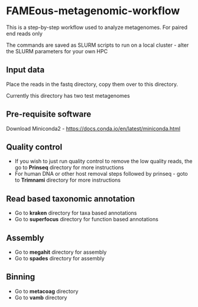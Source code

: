 # FAMEous-metagenomic-workflow

This is a step-by-step workflow used to analyze metagenomes. 
For paired end reads only 

The commands are saved as SLURM scripts to run on a local cluster - alter the SLURM parameters for your own HPC

## Input data

Place the reads in the fastq directory, copy them over to this directory. 

Currently this directory has two test metagenomes

## Pre-requisite software 
Download Miniconda2 - https://docs.conda.io/en/latest/miniconda.html


## Quality control 

- If you wish to just run quality control to remove the low quality reads, the go to **Prinseq** directory for more instructions 
- For human DNA or other host removal steps followed by prinseq - goto to **Trimnami** directory for more instructions

## Read based taxonomic annotation 

- Go to **kraken** directory for taxa based annotations 
- Go to **superfocus** directory for function based annotations 

## Assembly 

- Go to **megahit** directory for assembly 
- Go to **spades** directory for assembly

## Binning 

- Go to **metacoag** directory
- Go to **vamb** directory

